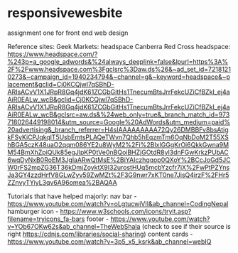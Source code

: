 # responsivewesbite
assignment one for front end web design

Reference sites:
 Geek Markets:
 headspace Canberra
 Red Cross
 headspace: https://www.headspace.com/?%243p=a_google_adwords&%24always_deeplink=false&lpurl=https%3A%2F%2Fwww.headspace.com%3Fgclsrc%3Daw.ds%26&~ad_set_id=72181210273&~campaign_id=1940234794&~channel=g&~keyword=headspace&~placement&gclid=Cj0KCQjwl7qSBhD-ARIsACvV1X1JRpR8Gq4jdK61ZCGbGitHs1TnecumBtsJrrFekcUZiCfBZkI_ej4aAiR0EALw_wcB&gclid=Cj0KCQjwl7qSBhD-ARIsACvV1X1JRpR8Gq4jdK61ZCGbGitHs1TnecumBtsJrrFekcUZiCfBZkI_ej4aAiR0EALw_wcB&gclsrc=aw.ds&%24web_only=true&_branch_match_id=973718026449198014&utm_source=Google%20AdWords&utm_medium=paid%20advertising&_branch_referrer=H4sIAAAAAAAAA72Qy26DMBBFv8bsAtigkFSyKiCPJqkqlT5UsbEmtsPLAQeTWvn7Qhb5hEqzmTm6OqNbDoM2T55XShBGA5czK48uaO2qqm086YE2u8WyM2%2Fi%2BIxIGGgKrOi6QkkGwna9MM54BmXhZpiQUk85egJlpKP0tVe0nBQoiBHZjGOtdR8yl3dnFGwKrkzPUbAC6wqDyNxB0RoEM3JglaARwQtMsE%2BiYAIczhqqop0QXoY%2BCcJoGd5JCW0rFS2mpZG36T36kDmjZoyktX9I32urostHUq5mcbYzcfr7jX%2FwPtPZYnsJa3GY4zzdHrfV8GLwZyv59ZwMZt%2F3G9nwr7xKT0ne7JisQ4irzF%2FHr5ZZnvyTYiyL3qv6A96omea%2BAQAA 

Tutorials that have helped majorly:
nav bar - https://www.youtube.com/watch?v=oLgtucwjVII&ab_channel=CodingNepal 
hamburger icon - https://www.w3schools.com/icons/tryit.asp?filename=tryicons_fa-bars
footer - https://www.youtube.com/watch?v=YOb67OKw62s&ab_channel=TheWebShala (check to see if their source is right https://cdnjs.com/libraries/social-sharing)
content cards - https://www.youtube.com/watch?v=3p5_x5_ksrk&ab_channel=webIQ
